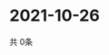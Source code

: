 # 2021-10-26
  共 0条

  <!-- BEGIN -->
  <!-- 最后更新时间Tue Oct 26 2021 16:06:00 GMT+0000 (Coordinated Universal Time) -->
  
  <!-- END -->
  
  